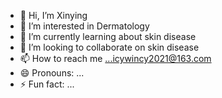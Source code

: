 - 👋 Hi, I’m Xinying
- 👀 I’m interested in Dermatology
- 🌱 I’m currently learning about skin disease
- 💞️ I’m looking to collaborate on skin disease
- 📫 How to reach me ...icywincy2021@163.com
- 😄 Pronouns: ...
- ⚡ Fun fact: ...

<!---
XinyingLENG/XinyingLENG is a ✨ special ✨ repository because its `README.md` (this file) appears on your GitHub profile.
You can click the Preview link to take a look at your changes.
--->
